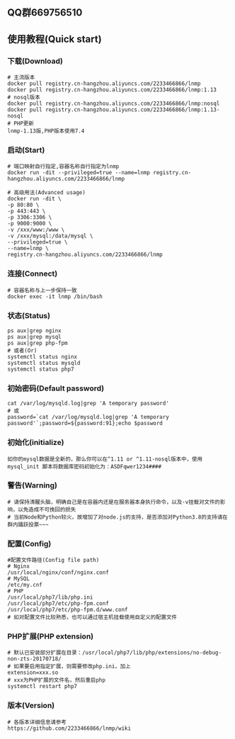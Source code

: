 ## QQ群669756510
## 使用教程(Quick start)
### 下载(Download)
```
# 主流版本
docker pull registry.cn-hangzhou.aliyuncs.com/2233466866/lnmp
docker pull registry.cn-hangzhou.aliyuncs.com/2233466866/lnmp:1.13
# nosql版本
docker pull registry.cn-hangzhou.aliyuncs.com/2233466866/lnmp:nosql
docker pull registry.cn-hangzhou.aliyuncs.com/2233466866/lnmp:1.13-nosql
# PHP更新
lnmp-1.13版,PHP版本使用7.4
```
### 启动(Start)
```
# 端口映射自行指定,容器名称自行指定为lnmp
docker run -dit --privileged=true --name=lnmp registry.cn-hangzhou.aliyuncs.com/2233466866/lnmp

# 高级用法(Advanced usage)
docker run -dit \
-p 80:80 \
-p 443:443 \
-p 3306:3306 \
-p 9000:9000 \
-v /xxx/www:/www \
-v /xxx/mysql:/data/mysql \
--privileged=true \
--name=lnmp \
registry.cn-hangzhou.aliyuncs.com/2233466866/lnmp
```
### 连接(Connect)
```
# 容器名称与上一步保持一致
docker exec -it lnmp /bin/bash
```
### 状态(Status)
```
ps aux|grep nginx
ps aux|grep mysql
ps aux|grep php-fpm
# 或者(Or)
systemctl status nginx
systemctl status mysqld
systemctl status php7
```
### 初始密码(Default password)
```
cat /var/log/mysqld.log|grep 'A temporary password'
# 或
password=`cat /var/log/mysqld.log|grep 'A temporary password'`;password=${password:91};echo $password
```
### 初始化(initialize)
```
如你的mysql数据是全新的，那么你可以在^1.11 or ^1.11-nosql版本中，使用 mysql_init 脚本将数据库密码初始化为：ASDFqwer1234####
```
### 警告(Warning)
```
# 请保持清醒头脑，明确自己是在容器内还是在服务器本身执行命令，以及-v挂载对文件的影响，以免造成不可挽回的损失
# 当前Node和Python较火，故增加了对node.js的支持，是否添加对Python3.8的支持请在群内踊跃投票~~~
```
### 配置(Config)
```
#配置文件路径(Config file path)
# Nginx
/usr/local/nginx/conf/nginx.conf
# MySQL
/etc/my.cnf
# PHP
/usr/local/php7/lib/php.ini
/usr/local/php7/etc/php-fpm.conf
/usr/local/php7/etc/php-fpm.d/www.conf
# 如对配置文件比较熟悉，也可以通过宿主机挂载使用自定义的配置文件
```
### PHP扩展(PHP extension)
```
# 默认已安装部分扩展在目录：/usr/local/php7/lib/php/extensions/no-debug-non-zts-20170718/
# 如果要启用指定扩展，则需要修改php.ini，加上
extension=xxx.so
# xxx为PHP扩展的文件名，然后重启php
systemctl restart php7
```
### 版本(Version)
```
# 各版本详细信息请参考
https://github.com/2233466866/lnmp/wiki
```
